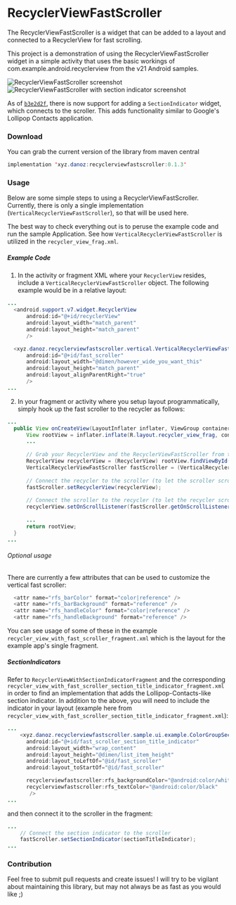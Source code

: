 RecyclerViewFastScroller
===================================

The RecyclerViewFastScroller is a widget that can be added to a layout and connected to a RecyclerView for fast scrolling.

This project is a demonstration of using the RecyclerViewFastScroller widget in a simple activity that uses the basic workings of com.example.android.recyclerview from the v21 Android samples.

![RecyclerViewFastScroller screenshot](http://i.imgur.com/IozUtucl.png)
![RecyclerViewFastScroller with section indicator screenshot](http://i.imgur.com/2zBwIlwl.png)

As of [`b3e2d2f`](https://github.com/danoz73/RecyclerViewFastScroller/commit/b3e2d2fa8284dea31fbc5f9f218199f2a187a657), there is now support for adding a `SectionIndicator` widget, which connects to the scroller. This adds functionality similar to Google's Lollipop Contacts application.

### Download

You can grab the current version of the library from maven central
```java
implementation 'xyz.danoz:recyclerviewfastscroller:0.1.3'
```

### Usage

Below are some simple steps to using a RecyclerViewFastScroller. Currently, there is only a single implementation (`VerticalRecyclerViewFastScroller`), so that will be used here.

The best way to check everything out is to peruse the example code and run the sample Application. See how `VerticalRecyclerViewFastScroller` is utilized in the `recycler_view_frag.xml`.

##### Example Code

1) In the activity or fragment XML where your `RecyclerView` resides, include a `VerticalRecyclerViewFastScroller` object. The following example would be in a relative layout:

```java
...
  <android.support.v7.widget.RecyclerView
      android:id="@+id/recyclerView"
      android:layout_width="match_parent"
      android:layout_height="match_parent"
      />

  <xyz.danoz.recyclerviewfastscroller.vertical.VerticalRecyclerViewFastScroller
      android:id="@+id/fast_scroller"
      android:layout_width="@dimen/however_wide_you_want_this"
      android:layout_height="match_parent"
      android:layout_alignParentRight="true"
      />
...
```

2) In your fragment or activity where you setup layout programmatically, simply hook up the fast scroller to the recycler as follows:

```java
...
  public View onCreateView(LayoutInflater inflater, ViewGroup container, Bundle savedInstanceState) {
      View rootView = inflater.inflate(R.layout.recycler_view_frag, container, false);
      ...
      
      // Grab your RecyclerView and the RecyclerViewFastScroller from the layout
      RecyclerView recyclerView = (RecyclerView) rootView.findViewById(R.id.recyclerView);
      VerticalRecyclerViewFastScroller fastScroller = (VerticalRecyclerViewFastScroller) rootView.findViewById(R.id.fast_scroller);
      
      // Connect the recycler to the scroller (to let the scroller scroll the list)
      fastScroller.setRecyclerView(recyclerView);
      
      // Connect the scroller to the recycler (to let the recycler scroll the scroller's handle)
      recyclerView.setOnScrollListener(fastScroller.getOnScrollListener());
      
      ...
      return rootView;
  }
...
```

###### Optional usage

There are currently a few attributes that can be used to customize the vertical fast scroller:

```java
  <attr name="rfs_barColor" format="color|reference" />
  <attr name="rfs_barBackground" format="reference" />
  <attr name="rfs_handleColor" format="color|reference" />
  <attr name="rfs_handleBackground" format="reference" />
```

You can see usage of some of these in the example `recycler_view_with_fast_scroller_fragment.xml` which is the layout for the example app's single fragment.

##### SectionIndicators

Refer to `RecyclerViewWithSectionIndicatorFragment` and the corresponding `recycler_view_with_fast_scroller_section_title_indicator_fragment.xml` in order to find an implementation that adds the Lollipop-Contacts-like section indicator. In addition to the above, you will need to include the indicator in your layout (example here from `recycler_view_with_fast_scroller_section_title_indicator_fragment.xml`):

```java
...
    <xyz.danoz.recyclerviewfastscroller.sample.ui.example.ColorGroupSectionTitleIndicator
      android:id="@+id/fast_scroller_section_title_indicator"
      android:layout_width="wrap_content"
      android:layout_height="@dimen/list_item_height"
      android:layout_toLeftOf="@id/fast_scroller"
      android:layout_toStartOf="@id/fast_scroller"

      recyclerviewfastscroller:rfs_backgroundColor="@android:color/white"
      recyclerviewfastscroller:rfs_textColor="@android:color/black"
       />
...
```
and then connect it to the scroller in the fragment:
```java
...
    // Connect the section indicator to the scroller
    fastScroller.setSectionIndicator(sectionTitleIndicator);
...
```

### Contribution

Feel free to submit pull requests and create issues! I will try to be vigilant about maintaining this library, but may not always be as fast as you would like ;)
